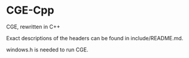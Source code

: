 # CGE-Cpp
CGE, rewritten in C++

Exact descriptions of the headers can be found in include/README.md.

windows.h is needed to run CGE.
